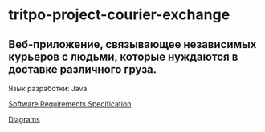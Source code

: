 # tritpo-project-courier-exchange

## Веб-приложение, связывающее независимых курьеров с людьми, которые нуждаются в доставке различного груза. 

Язык разработки: Java

[Software Requirements Specification](https://github.com/VRublevski/tritpo-project-courier-exchange/blob/master/Documents/SRS.md)

[Diagrams](https://github.com/VRublevski/tritpo-project-courier-exchange/blob/master/Documents/Diagrams.md)
